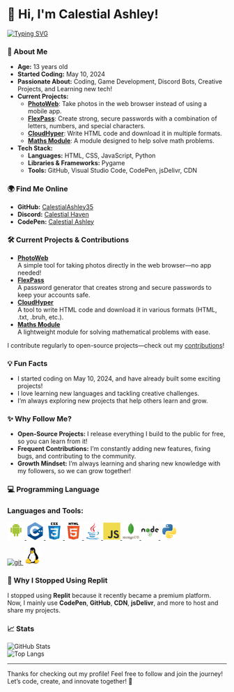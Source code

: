 # 👋 Hi, I'm Calestial Ashley! 

[![Typing SVG](https://readme-typing-svg.demolab.com?font=Fira+Code&pause=1000&color=45F779&background=89141400&width=435&lines=I+love+Potatoes+)](https://git.io/typing-svg)

### 🚀 About Me
- **Age:** 13 years old  
- **Started Coding:** May 10, 2024  
- **Passionate About:** Coding, Game Development, Discord Bots, Creative Projects, and Learning new tech!  
- **Current Projects:**  
  - **[PhotoWeb](https://github.com/CalestialAshley35/PhotoWeb)**: Take photos in the web browser instead of using a mobile app.  
  - **[FlexPass](https://github.com/CalestialAshley35/FlexPass)**: Create strong, secure passwords with a combination of letters, numbers, and special characters.  
  - **[CloudHyper](https://github.com/CalestialAshley35/CloudHyper)**: Write HTML code and download it in multiple formats.  
  - **[Maths Module](https://github.com/CalestialAshley35/Maths-Module)**: A module designed to help solve math problems.  
- **Tech Stack:**  
  - **Languages:** HTML, CSS, JavaScript, Python  
  - **Libraries & Frameworks:** Pygame  
  - **Tools:** GitHub, Visual Studio Code, CodePen, jsDelivr, CDN  

### 🌍 Find Me Online
- **GitHub:** [CalestialAshley35](https://github.com/CalestialAshley35)  
- **Discord:** [Calestial Haven](https://discord.com/invite/SNPKR2bZuZ)  
- **CodePen:** [Calestial Ashley](https://codepen.io/calestialashley)  

### 🛠️ Current Projects & Contributions
- **[PhotoWeb](https://github.com/CalestialAshley35/PhotoWeb)**  
    A simple tool for taking photos directly in the web browser—no app needed!  
- **[FlexPass](https://github.com/CalestialAshley35/FlexPass)**  
    A password generator that creates strong and secure passwords to keep your accounts safe.  
- **[CloudHyper](https://github.com/CalestialAshley35/CloudHyper)**  
    A tool to write HTML code and download it in various formats (HTML, .txt, .bruh, etc.).  
- **[Maths Module](https://github.com/CalestialAshley35/Maths-Module)**  
    A lightweight module for solving mathematical problems with ease.

I contribute regularly to open-source projects—check out my [contributions](https://github.com/CalestialAshley35?tab=contributions)!

### 💡 Fun Facts
- I started coding on May 10, 2024, and have already built some exciting projects!  
- I love learning new languages and tackling creative challenges.  
- I’m always exploring new projects that help others learn and grow.

### ✨ Why Follow Me?
- **Open-Source Projects:** I release everything I build to the public for free, so you can learn from it!  
- **Frequent Contributions:** I’m constantly adding new features, fixing bugs, and contributing to the community.  
- **Growth Mindset:** I’m always learning and sharing new knowledge with my followers, so we can grow together!  

### 💻 Programming Language 
<h3 align="left">Languages and Tools:</h3>
<p align="left"> <a href="https://developer.android.com" target="_blank" rel="noreferrer"> <img src="https://raw.githubusercontent.com/devicons/devicon/master/icons/android/android-original-wordmark.svg" alt="android" width="40" height="40"/> </a> <a href="https://www.w3schools.com/cpp/" target="_blank" rel="noreferrer"> <img src="https://raw.githubusercontent.com/devicons/devicon/master/icons/cplusplus/cplusplus-original.svg" alt="cplusplus" width="40" height="40"/> </a> <a href="https://www.w3schools.com/css/" target="_blank" rel="noreferrer"> <img src="https://raw.githubusercontent.com/devicons/devicon/master/icons/css3/css3-original-wordmark.svg" alt="css3" width="40" height="40"/> </a> <a href="https://www.w3.org/html/" target="_blank" rel="noreferrer"> <img src="https://raw.githubusercontent.com/devicons/devicon/master/icons/html5/html5-original-wordmark.svg" alt="html5" width="40" height="40"/> </a> <a href="https://www.java.com" target="_blank" rel="noreferrer"> <img src="https://raw.githubusercontent.com/devicons/devicon/master/icons/java/java-original.svg" alt="java" width="40" height="40"/> </a> <a href="https://developer.mozilla.org/en-US/docs/Web/JavaScript" target="_blank" rel="noreferrer"> <img src="https://raw.githubusercontent.com/devicons/devicon/master/icons/javascript/javascript-original.svg" alt="javascript" width="40" height="40"/> </a> <a href="https://www.mongodb.com/" target="_blank" rel="noreferrer"> <img src="https://raw.githubusercontent.com/devicons/devicon/master/icons/mongodb/mongodb-original-wordmark.svg" alt="mongodb" width="40" height="40"/> </a> <a href="https://nodejs.org" target="_blank" rel="noreferrer"> <img src="https://raw.githubusercontent.com/devicons/devicon/master/icons/nodejs/nodejs-original-wordmark.svg" alt="nodejs" width="40" height="40"/> </a> <a href="https://www.python.org" target="_blank" rel="noreferrer"> <img src="https://raw.githubusercontent.com/devicons/devicon/master/icons/python/python-original.svg" alt="python" width="40" height="40"/> </a> </p>

<p align="left"> <a href="https://git-scm.com/" target="_blank" rel="noreferrer"> <img src="https://www.vectorlogo.zone/logos/git-scm/git-scm-icon.svg" alt="git" width="40" height="40"/> </a> <a href="https://www.linux.org/" target="_blank" rel="noreferrer"> <img src="https://raw.githubusercontent.com/devicons/devicon/master/icons/linux/linux-original.svg" alt="linux" width="40" height="40"/> </a> </p>


### 🚫 Why I Stopped Using Replit
I stopped using **Replit** because it recently became a premium platform. Now, I mainly use **CodePen**, **GitHub**, **CDN**, **jsDelivr**, and more to host and share my projects.

### 📈 Stats
![GitHub Stats](https://github-readme-stats.vercel.app/api?username=CalestialAshley35&show_icons=true&hide_title=true&count_private=true&theme=radical)  
![Top Langs](https://github-readme-stats.vercel.app/api/top-langs/?username=CalestialAshley35&layout=compact&theme=radical)

---

Thanks for checking out my profile! Feel free to follow and join the journey! Let’s code, create, and innovate together! 🚀
